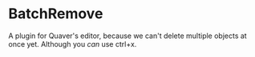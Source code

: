 # BatchRemove
A plugin for Quaver's editor, because we can't delete multiple objects at once yet. Although you _can_ use ctrl+x.
